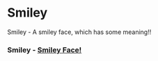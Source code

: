 # Smiley
Smiley - A smiley face, which has some meaning!!

### Smiley - [Smiley Face!](https://codepen.io/shekhar4nov/pen/MWyjeGW?editors=0100)
